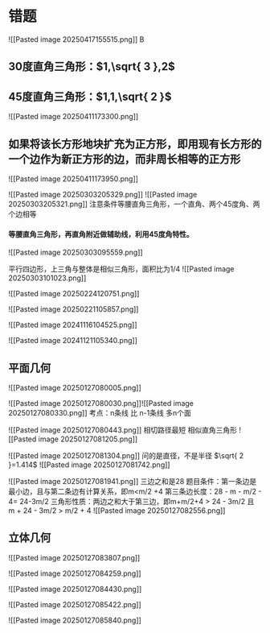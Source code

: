 # 错题



![[Pasted image 20250417155515.png]]
B
## 30度直角三角形：$1,\sqrt{ 3 },2$
## 45度直角三角形：$1,1,\sqrt{ 2 }$

![[Pasted image 20250411173300.png]]
## 如果将该长方形地块扩充为正方形，即用现有长方形的一个边作为新正方形的边，而非周长相等的正方形
![[Pasted image 20250411173950.png]]

![[Pasted image 20250303205329.png]]
![[Pasted image 20250303205321.png]]
注意条件等腰直角三角形，一个直角、两个45度角、两个边相等
#### 等腰直角三角形，再直角附近做辅助线，利用45度角特性。

![[Pasted image 20250303095559.png]]

平行四边形，上三角与整体是相似三角形，面积比为1/4
![[Pasted image 20250303101023.png]]

![[Pasted image 20250224120751.png]]

![[Pasted image 20250221105857.png]]

![[Pasted image 20241116104525.png]]

![[Pasted image 20241121105340.png]]

## 平面几何
![[Pasted image 20250127080005.png]]

![[Pasted image 20250127080030.png]]![[Pasted image 20250127080330.png]]
考点：n条线 比 n-1条线 多n个面

![[Pasted image 20250127080443.png]]
相切路径最短
相似直角三角形
![[Pasted image 20250127081205.png]]

![[Pasted image 20250127081304.png]]
问的是直径，不是半径
$\sqrt{ 2 }=1.414$
![[Pasted image 20250127081742.png]]

![[Pasted image 20250127081941.png]]
三边之和是28
题目条件：第一条边是最小边，且与第二条边有计算关系，即m<m/2 +4
第三条边长度：28 - m - m/2 - 4= 24-3m/2
三角形性质：两边之和大于第三边，即m+m/2+4 > 24 - 3m/2  且 m + 24 - 3m/2 > m/2 + 4
![[Pasted image 20250127082556.png]]

## 立体几何
![[Pasted image 20250127083807.png]]

![[Pasted image 20250127084259.png]]

![[Pasted image 20250127084430.png]]

![[Pasted image 20250127085422.png]]

![[Pasted image 20250127085840.png]]